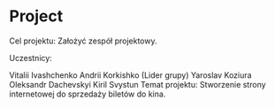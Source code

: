 # Project
Cel projektu:
Założyć zespół projektowy.

Uczestnicy:

Vitalii Ivashchenko
Andrii Korkishko (Lider grupy)
Yaroslav Koziura
Oleksandr Dachevskyi
Kiril Svystun
Temat projektu:
Stworzenie strony internetowej do sprzedaży biletów do kina.
